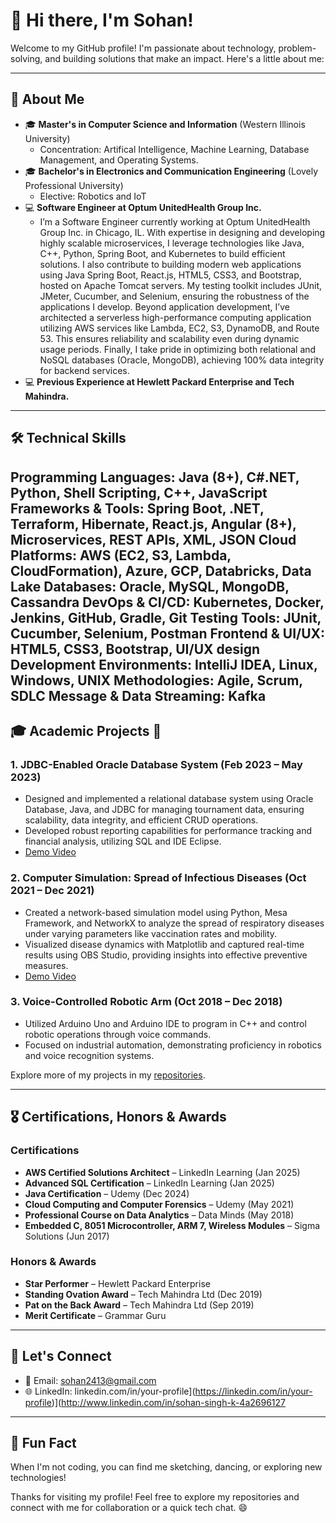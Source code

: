 # 👋 Hi there, I'm Sohan!

Welcome to my GitHub profile! I'm passionate about technology, problem-solving, and building solutions that make an impact. Here's a little about me:

---

## 🚀 About Me

- 🎓 **Master's in Computer Science and Information** (Western Illinois University)
  - Concentration: Artifical Intelligence, Machine Learning, Database Management, and Operating Systems.
- 🎓 **Bachelor's in Electronics and Communication Engineering** (Lovely Professional University)
  - Elective: Robotics and IoT
- 💻 **Software Engineer at Optum UnitedHealth Group Inc.**
  - I’m a Software Engineer currently working at Optum UnitedHealth Group Inc. in Chicago, IL. With expertise in designing and developing highly scalable microservices,
I leverage technologies like Java, C++, Python, Spring Boot, and Kubernetes to build efficient solutions. I also contribute to building modern web applications using 
Java Spring Boot, React.js, HTML5, CSS3, and Bootstrap, hosted on Apache Tomcat servers. My testing toolkit includes JUnit, JMeter, Cucumber, and Selenium, ensuring the
robustness of the applications I develop. Beyond application development, I’ve architected a serverless high-performance computing application utilizing AWS services like
Lambda, EC2, S3, DynamoDB, and Route 53. This ensures reliability and scalability even during dynamic usage periods. Finally, I take pride in optimizing both relational 
and NoSQL databases (Oracle, MongoDB), achieving 100% data integrity for backend services.
 - 💻 **Previous Experience at Hewlett Packard Enterprise and Tech Mahindra.**
---

## 🛠️ Technical Skills

Programming Languages: Java (8+), C#.NET, Python, Shell Scripting, C++, JavaScript
Frameworks & Tools: Spring Boot, .NET, Terraform, Hibernate, React.js, Angular (8+), Microservices, REST APIs, XML, JSON
Cloud Platforms: AWS (EC2, S3, Lambda, CloudFormation), Azure, GCP, Databricks, Data Lake
Databases: Oracle, MySQL, MongoDB, Cassandra
DevOps & CI/CD: Kubernetes, Docker, Jenkins, GitHub, Gradle, Git
Testing Tools: JUnit, Cucumber, Selenium, Postman
Frontend & UI/UX: HTML5, CSS3, Bootstrap, UI/UX design
Development Environments: IntelliJ IDEA, Linux, Windows, UNIX
Methodologies: Agile, Scrum, SDLC
Message & Data Streaming: Kafka
---

## 🎓 Academic Projects 🌟

### 1. **JDBC-Enabled Oracle Database System** (Feb 2023 – May 2023)
- Designed and implemented a relational database system using Oracle Database, Java, and JDBC for managing tournament data, ensuring scalability, data integrity, and efficient CRUD operations.
- Developed robust reporting capabilities for performance tracking and financial analysis, utilizing SQL and IDE Eclipse. 
- [Demo Video](https://youtu.be/VCtHn0SH2k0?si=YK_yDimGszo4ZcfS)

### 2. **Computer Simulation: Spread of Infectious Diseases** (Oct 2021 – Dec 2021)
- Created a network-based simulation model using Python, Mesa Framework, and NetworkX to analyze the spread of respiratory diseases under varying parameters like vaccination rates and mobility.
- Visualized disease dynamics with Matplotlib and captured real-time results using OBS Studio, providing insights into effective preventive measures. 
- [Demo Video](https://youtu.be/ufHaHf-ig3Q?si=T57C-I-vmixM6uEP)

### 3. **Voice-Controlled Robotic Arm** (Oct 2018 – Dec 2018)
- Utilized Arduino Uno and Arduino IDE to program in C++ and control robotic operations through voice commands.
- Focused on industrial automation, demonstrating proficiency in robotics and voice recognition systems.

Explore more of my projects in my [repositories](https://github.com/your-sohan-git1).

---

## 🎖️ Certifications, Honors & Awards

### Certifications
- **AWS Certified Solutions Architect** – LinkedIn Learning (Jan 2025)
- **Advanced SQL Certification** – LinkedIn Learning (Jan 2025)
- **Java Certification** – Udemy (Dec 2024)
- **Cloud Computing and Computer Forensics** – Udemy (May 2021)
- **Professional Course on Data Analytics** – Data Minds (May 2018)
- **Embedded C, 8051 Microcontroller, ARM 7, Wireless Modules** – Sigma Solutions (Jun 2017)

### Honors & Awards
- **Star Performer** – Hewlett Packard Enterprise
- **Standing Ovation Award** – Tech Mahindra Ltd (Dec 2019)
- **Pat on the Back Award** – Tech Mahindra Ltd (Sep 2019)
- **Merit Certificate** – Grammar Guru

---

## 💬 Let's Connect

- 📧 Email: sohan2413@gmail.com
- 🌐 LinkedIn: linkedin.com/in/your-profile](https://linkedin.com/in/your-profile)](http://www.linkedin.com/in/sohan-singh-k-4a2696127

---

## 📝 Fun Fact
When I'm not coding, you can find me sketching, dancing, or exploring new technologies!

Thanks for visiting my profile! Feel free to explore my repositories and connect with me for collaboration or a quick tech chat. 😄

